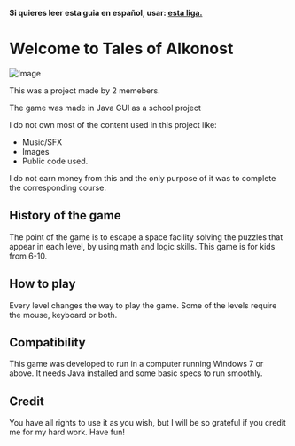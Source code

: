 <!-- Do not translate this -->
<strong> Si quieres leer esta guia en español, usar: <a href="./README-ES.md"> esta liga. </a></strong>
<!-- Do not translate this -->

# Welcome to Tales of Alkonost

![Image](https://hprobertos.github.io/images/pic3.jpg)

This was a project made by 2 memebers.

The game was made in Java GUI as a school project

I do not own most of the content used in this project like: 
* Music/SFX
* Images 
* Public code used. 

I do not earn money from this and the only purpose of it was to complete the corresponding course.

## History of the game
The point of the game is to escape a space facility solving the puzzles that appear in each level, by using math and logic skills. This game is for kids from 6-10.

## How to play
Every level changes the way to play the game. Some of the levels require the mouse, keyboard or both.

## Compatibility 
This game was developed to run in a computer running Windows 7 or above. It needs Java installed and some basic specs to run smoothly.

## Credit
You have all rights to use it as you wish, but I will be so grateful if you credit me for my hard work. Have fun!
